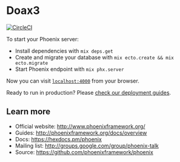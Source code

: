 # Doax3

[![CircleCI](https://circleci.com/gh/execb5/doax3-web-app/tree/master.svg?style=svg&circle-token=eb0636de7a712648b1e2070944728e1cfea7fa6e)](https://circleci.com/gh/execb5/doax3-web-app/tree/master)

To start your Phoenix server:

  * Install dependencies with `mix deps.get`
  * Create and migrate your database with `mix ecto.create && mix ecto.migrate`
  * Start Phoenix endpoint with `mix phx.server`

Now you can visit [`localhost:4000`](http://localhost:4000) from your browser.

Ready to run in production? Please [check our deployment guides](http://www.phoenixframework.org/docs/deployment).

## Learn more

  * Official website: http://www.phoenixframework.org/
  * Guides: http://phoenixframework.org/docs/overview
  * Docs: https://hexdocs.pm/phoenix
  * Mailing list: http://groups.google.com/group/phoenix-talk
  * Source: https://github.com/phoenixframework/phoenix
